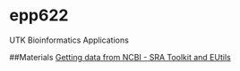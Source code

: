 # epp622
UTK Bioinformatics Applications 

##Materials
[Getting data from NCBI - SRA Toolkit and EUtils](ncbi.md)
